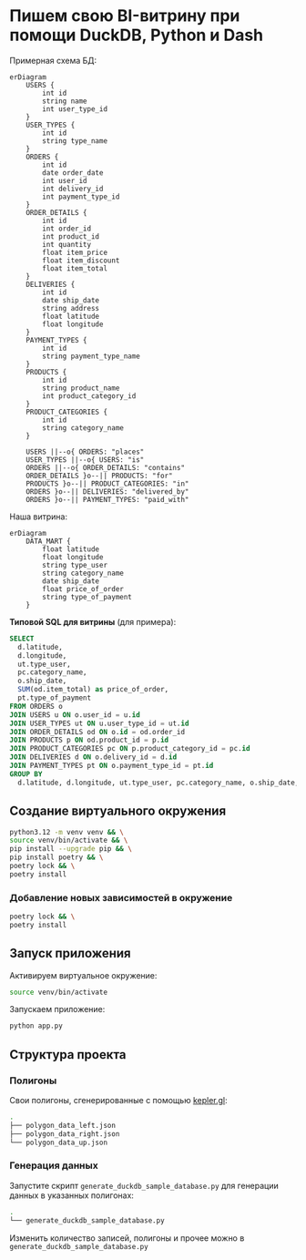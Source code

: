 # Пишем свою BI-витрину при помощи DuckDB, Python и Dash

Примерная схема БД:

```mermaid
erDiagram
    USERS {
        int id
        string name
        int user_type_id
    }
    USER_TYPES {
        int id
        string type_name
    }
    ORDERS {
        int id
        date order_date
        int user_id
        int delivery_id
        int payment_type_id
    }
    ORDER_DETAILS {
        int id
        int order_id
        int product_id
        int quantity
        float item_price
        float item_discount
        float item_total
    }
    DELIVERIES {
        int id
        date ship_date
        string address
        float latitude
        float longitude
    }
    PAYMENT_TYPES {
        int id
        string payment_type_name
    }
    PRODUCTS {
        int id
        string product_name
        int product_category_id
    }
    PRODUCT_CATEGORIES {
        int id
        string category_name
    }

    USERS ||--o{ ORDERS: "places"
    USER_TYPES ||--o{ USERS: "is"
    ORDERS ||--o{ ORDER_DETAILS: "contains"
    ORDER_DETAILS }o--|| PRODUCTS: "for"
    PRODUCTS }o--|| PRODUCT_CATEGORIES: "in"
    ORDERS }o--|| DELIVERIES: "delivered_by"
    ORDERS }o--|| PAYMENT_TYPES: "paid_with"
```

Наша витрина:

```mermaid
erDiagram
    DATA_MART {
        float latitude
        float longitude
        string type_user
        string category_name
        date ship_date
        float price_of_order
        string type_of_payment
    }
```

**Типовой SQL для витрины** (для примера):

```sql
SELECT
  d.latitude,
  d.longitude,
  ut.type_user,
  pc.category_name,
  o.ship_date,
  SUM(od.item_total) as price_of_order,
  pt.type_of_payment
FROM ORDERS o
JOIN USERS u ON o.user_id = u.id
JOIN USER_TYPES ut ON u.user_type_id = ut.id
JOIN ORDER_DETAILS od ON o.id = od.order_id
JOIN PRODUCTS p ON od.product_id = p.id
JOIN PRODUCT_CATEGORIES pc ON p.product_category_id = pc.id
JOIN DELIVERIES d ON o.delivery_id = d.id
JOIN PAYMENT_TYPES pt ON o.payment_type_id = pt.id
GROUP BY
  d.latitude, d.longitude, ut.type_user, pc.category_name, o.ship_date, pt.type_of_payment
```

## Создание виртуального окружения

```bash
python3.12 -m venv venv && \
source venv/bin/activate && \
pip install --upgrade pip && \
pip install poetry && \
poetry lock && \
poetry install
```

### Добавление новых зависимостей в окружение

```bash
poetry lock && \
poetry install
```

## Запуск приложения

Активируем виртуальное окружение:

```bash
source venv/bin/activate
```

Запускаем приложение:

```bash
python app.py
```

## Структура проекта

### Полигоны

Свои полигоны, сгенерированные с помощью [kepler.gl](https://kepler.gl/):

```bash
.
├── polygon_data_left.json
├── polygon_data_right.json
└── polygon_data_up.json
```

### Генерация данных

Запустите скрипт `generate_duckdb_sample_database.py` для генерации данных в указанных полигонах:

```bash
.
└── generate_duckdb_sample_database.py
```

Изменить количество записей, полигоны и прочее можно в `generate_duckdb_sample_database.py`
